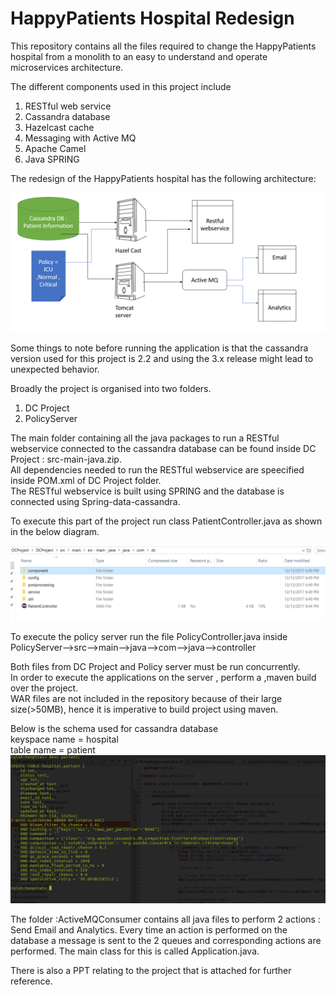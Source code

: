 <h1> HappyPatients Hospital Redesign </h1>

This repository contains all the files required to change the HappyPatients hospital from a monolith to an easy to understand and operate microservices architecture. <br>

The different components used in this project include <br>

1. RESTful web service <br>
2. Cassandra database <br>
3. Hazelcast cache <br>
4. Messaging with Active MQ <br>
5. Apache Camel <br>
6. Java SPRING <br>

The redesign of the HappyPatients hospital has the following architecture: <br>

![alt text](https://github.com/svishrut93/Distributed-computing/blob/master/Happy%20Hospital%20Project/Architecture/architecture.PNG)


Some things to note before running the application is that the cassandra version used for this project is 2.2 and using the 3.x release might lead to unexpected behavior.<br> 


Broadly the project is organised into two folders.<br> 
1. DC Project<br> 
2. PolicyServer<br> 

The main folder containing all the java packages to run a RESTful webservice connected to the cassandra database can be found inside DC Project : src-main-java.zip.<br>
All dependencies needed to run the RESTful webservice are speecified inside POM.xml of DC Project folder.<br>
The RESTful webservice is built using SPRING and the database is connected using Spring-data-cassandra. 

To execute this part of the project run class PatientController.java as shown in the below diagram.<br>

![alt text](https://github.com/svishrut93/Distributed-computing/blob/master/Happy%20Hospital%20Project/Architecture/DC%20structure.PNG)

To execute the policy server run the file PolicyController.java inside PolicyServer-->src-->main-->java-->com-->java-->controller <br>


Both files from DC Project and Policy server must be run concurrently.<br> 
In order to execute the applications on the server , perform a ,maven build over the project. <br>
WAR files are not included in the repository because of their large size(>50MB), hence it is imperative to build project using maven. <br> 

Below is the schema used for cassandra database <br> 
keyspace name = hospital<br>
table name = patient<br>
![alt text](https://github.com/svishrut93/Distributed-computing/blob/master/Happy%20Hospital%20Project/Architecture/Schema.png)

The folder :ActiveMQConsumer contains all java files to perform 2 actions : Send Email and Analytics. 
Every time an action is performed on the database a message is sent to the 2 queues and corresponding actions are performed. 
The main class for this is called Application.java. 


There is also a PPT relating to the project that is attached for further reference.









